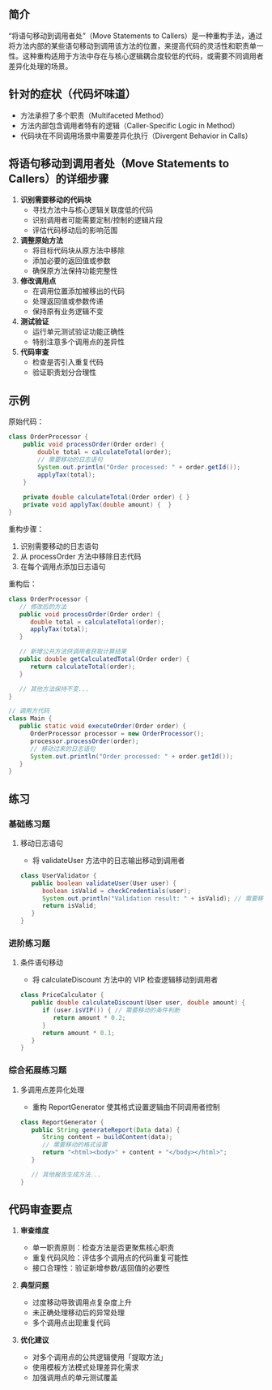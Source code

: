 ## 简介

“将语句移动到调用者处”（Move Statements to
Callers）是一种重构手法，通过将方法内部的某些语句移动到调用该方法的位置，来提高代码的灵活性和职责单一性。这种重构适用于方法中存在与核心逻辑耦合度较低的代码，或需要不同调用者差异化处理的场景。

## 针对的症状（代码坏味道）
- 方法承担了多个职责（Multifaceted Method）
- 方法内部包含调用者特有的逻辑（Caller-Specific Logic in Method）
- 代码块在不同调用场景中需要差异化执行（Divergent Behavior in Calls）

## 将语句移动到调用者处（Move Statements to Callers）的详细步骤

1. **识别需要移动的代码块**
    - 寻找方法中与核心逻辑关联度低的代码
    - 识别调用者可能需要定制/控制的逻辑片段
    - 评估代码移动后的影响范围
2. **调整原始方法**
    - 将目标代码块从原方法中移除
    - 添加必要的返回值或参数
    - 确保原方法保持功能完整性
3. **修改调用点**
    - 在调用位置添加被移出的代码
    - 处理返回值或参数传递
    - 保持原有业务逻辑不变
4. **测试验证**
    - 运行单元测试验证功能正确性
    - 特别注意多个调用点的差异性
5. **代码审查**
    - 检查是否引入重复代码
    - 验证职责划分合理性

## 示例

原始代码：

   ```java
   class OrderProcessor {
       public void processOrder(Order order) {
           double total = calculateTotal(order);
           // 需要移动的日志语句
           System.out.println("Order processed: " + order.getId());
           applyTax(total);
       }
       
       private double calculateTotal(Order order) { }
       private void applyTax(double amount) {  }
   }
   ```

重构步骤：
1. 识别需要移动的日志语句
2. 从 processOrder 方法中移除日志代码
3. 在每个调用点添加日志语句

重构后：

   ```java
   class OrderProcessor {
      // 修改后的方法
      public void processOrder(Order order) {
         double total = calculateTotal(order);
         applyTax(total);
      }
   
      // 新增公共方法供调用者获取计算结果
      public double getCalculatedTotal(Order order) {
         return calculateTotal(order);
      }
   
      // 其他方法保持不变...
   }
   
   // 调用方代码
   class Main {
      public static void executeOrder(Order order) {
         OrderProcessor processor = new OrderProcessor();
         processor.processOrder(order);
         // 移动过来的日志语句
         System.out.println("Order processed: " + order.getId());
      }
   }
   ```

## 练习
### 基础练习题
1. 移动日志语句
   - 将 validateUser 方法中的日志输出移动到调用者

   ```java
   class UserValidator {
      public boolean validateUser(User user) {
         boolean isValid = checkCredentials(user);
         System.out.println("Validation result: " + isValid); // 需要移动
         return isValid;
      }
   }
   ```

### 进阶练习题
1. 条件语句移动
   - 将 calculateDiscount 方法中的 VIP 检查逻辑移动到调用者

   ```java
   class PriceCalculator {
      public double calculateDiscount(User user, double amount) {
         if (user.isVIP()) { // 需要移动的条件判断
            return amount * 0.2;
         }
         return amount * 0.1;
      }
   }
   ```

### 综合拓展练习题
1. 多调用点差异化处理
   - 重构 ReportGenerator 使其格式设置逻辑由不同调用者控制

   ```java
   class ReportGenerator {
      public String generateReport(Data data) {
         String content = buildContent(data);
         // 需要移动的格式设置
         return "<html><body>" + content + "</body></html>";
      }
   
      // 其他报告生成方法...
   }
   ```

## 代码审查要点
1. **审查维度**
   - 单一职责原则：检查方法是否更聚焦核心职责
   - 重复代码风险：评估多个调用点的代码重复可能性
   - 接口合理性：验证新增参数/返回值的必要性

2. **典型问题**
   - 过度移动导致调用点复杂度上升
   - 未正确处理移动后的异常处理
   - 多个调用点出现重复代码

3. **优化建议**
   - 对多个调用点的公共逻辑使用「提取方法」
   - 使用模板方法模式处理差异化需求
   - 加强调用点的单元测试覆盖
```